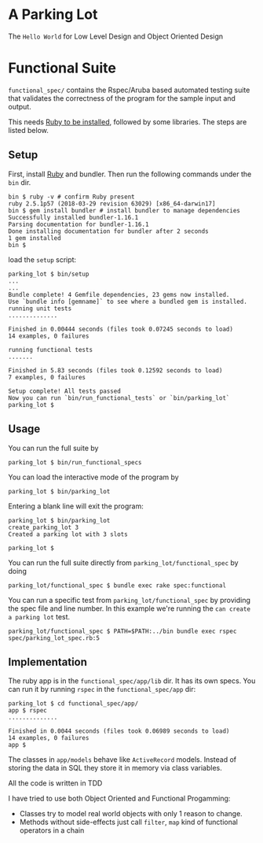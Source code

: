 # A Parking Lot

The `Hello World` for Low Level Design and Object Oriented Design

# Functional Suite

`functional_spec/` contains the Rspec/Aruba based automated testing suite that validates the correctness of the program for the sample input and output.

This needs [Ruby to be installed](https://www.ruby-lang.org/en/documentation/installation/), followed by some libraries. The steps are listed below.

## Setup

First, install [Ruby](https://www.ruby-lang.org/en/documentation/installation/) and bundler. Then run the following commands under the `bin` dir.

```
bin $ ruby -v # confirm Ruby present
ruby 2.5.1p57 (2018-03-29 revision 63029) [x86_64-darwin17]
bin $ gem install bundler # install bundler to manage dependencies
Successfully installed bundler-1.16.1
Parsing documentation for bundler-1.16.1
Done installing documentation for bundler after 2 seconds
1 gem installed
bin $

```

load the `setup` script:

```
parking_lot $ bin/setup
...
...
Bundle complete! 4 Gemfile dependencies, 23 gems now installed.
Use `bundle info [gemname]` to see where a bundled gem is installed.
running unit tests
..............

Finished in 0.00444 seconds (files took 0.07245 seconds to load)
14 examples, 0 failures

running functional tests
.......

Finished in 5.83 seconds (files took 0.12592 seconds to load)
7 examples, 0 failures

Setup complete! All tests passed
Now you can run `bin/run_functional_tests` or `bin/parking_lot`
parking_lot $
```

## Usage

You can run the full suite by
```
parking_lot $ bin/run_functional_specs
```
You can load the interactive mode of the program by
```
parking_lot $ bin/parking_lot
```
Entering a blank line will exit the program:

```
parking_lot $ bin/parking_lot
create_parking_lot 3      
Created a parking lot with 3 slots

parking_lot $
```

You can run the full suite directly from `parking_lot/functional_spec` by doing
```
parking_lot/functional_spec $ bundle exec rake spec:functional
```

You can run a specific test from `parking_lot/functional_spec` by providing the spec file and line number. In this example we're running the `can create a parking lot` test.
```
parking_lot/functional_spec $ PATH=$PATH:../bin bundle exec rspec spec/parking_lot_spec.rb:5
```


## Implementation

The ruby app is in the `functional_spec/app/lib` dir. It has its own specs. You can run it by running `rspec` in the `functional_spec/app` dir:

    parking_lot $ cd functional_spec/app/
    app $ rspec
    ..............

    Finished in 0.0044 seconds (files took 0.06989 seconds to load)
    14 examples, 0 failures
    app $



The classes in `app/models` behave like `ActiveRecord` models. Instead of storing the data in SQL they store it in memory via class variables.

All the code is written in TDD

I have tried to use both Object Oriented and Functional Progamming:
 - Classes try to model real world objects with only 1 reason to change.
 - Methods without side-effects just call `filter`, `map` kind of functional operators in a chain
